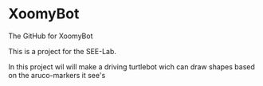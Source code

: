 # XoomyBot
The GitHub for XoomyBot

This is a project for the SEE-Lab.

In this project wil will make a driving turtlebot wich can draw shapes based on the aruco-markers it see's
